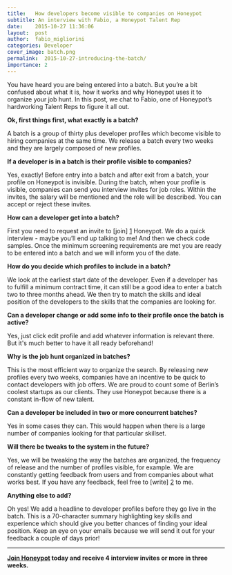 ```yaml
---
title:   How developers become visible to companies on Honeypot
subtitle: An interview with Fabio, a Honeypot Talent Rep
date:    2015-10-27 11:36:06
layout:  post
author:  fabio_migliorini
categories: Developer
cover_image: batch.png
permalink:  2015-10-27-introducing-the-batch/
importance: 2
---
```


You have heard you are being entered into a batch. But you’re a bit confused about what it is, how it works and why Honeypot uses it to organize your job hunt. In this post, we chat to Fabio, one of Honeypot’s hardworking Talent Reps to figure it all out.

<!--more--> 


**Ok, first things first, what exactly is a batch?**

A batch is a group of thirty plus developer profiles which become visible to hiring companies at the same time. We release a batch every two weeks and they are largely composed of new profiles.

**If a developer is in a batch is their profile visible to companies?**

Yes, exactly! Before entry into a batch and after exit from a batch, your profile on Honeypot is invisible.  During the batch, when your profile is visible, companies can send you interview invites for job roles. Within the invites, the salary will be mentioned and the role will be described. You can accept or reject these invites.

**How can a developer get into a batch?**

First you need to  request an invite to [join] [1] Honeypot. We do a quick interview - maybe you’ll end up talking to me! And then we check code samples.  Once the minimum screening requirements are met you are ready to be entered into a batch and we will inform you of the date.

**How do you decide which profiles to include in a batch?**

We look at the earliest start date of the developer. Even if a developer has to fulfill a minimum contract time, it can still be a good idea to enter a batch two to three months ahead. We then try to match the skills and ideal position of the developers to the skills that the companies are looking for.

**Can a developer change or add some info to their profile once the batch is active?**

Yes, just click edit profile and add whatever information is relevant there. But it's much better to have it all ready beforehand!

**Why is the job hunt organized in batches?**

This is the most efficient way to organize the search. By releasing new profiles every two weeks, companies have an incentive to be quick to contact developers with job offers.  We are proud to count some of Berlin’s coolest startups as our clients. They use Honeypot because there is a constant in-flow of new talent.

**Can a developer be included in two or more concurrent batches?**

Yes in some cases they can. This would happen when there is a large number of companies looking for that particular skillset.

**Will there be tweaks to the system in the future?**

Yes, we will be tweaking the way the batches are organized, the frequency of release and the number of profiles visible, for example. We are constantly getting feedback from users and from companies about what works best. If you have any feedback, feel free to [write] [2] to me.

**Anything else to add?**

Oh yes! We add a headline to developer profiles before they go live in the batch. This is a 70-character summary highlighting key skills and experience which should give you better chances of finding your ideal position. Keep an eye on your emails because we will send it out for your feedback a couple of days prior!

* * * 

**[Join Honeypot][3] today and receive 4 interview invites or more in three weeks.**

[1]: https://www.honeypot.io/users/sign_up?utm_source=blog "Sign-up"
[2]: mailto:fabio@honeypot.io "Hello Fabio"
[3]: http://blog.honeypot.io/2015-10-27-introducing-the-batch/?utm_source=blog&utm_medium=organic&utm_term=e&utm_content=151003&utm_campaign=dev-no
